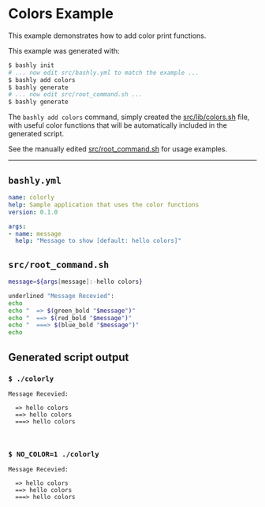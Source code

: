 # Colors Example

This example demonstrates how to add color print functions.

This example was generated with:

```bash
$ bashly init
# ... now edit src/bashly.yml to match the example ...
$ bashly add colors
$ bashly generate
# ... now edit src/root_command.sh ...
$ bashly generate
```

The `bashly add colors` command, simply created the
[src/lib/colors.sh](src/lib/colors.sh) file, with useful color functions that
will be automatically included in the generated script.

See the manually edited [src/root_command.sh](src/root_command.sh) for usage
examples.

<!-- include: src/root_command.sh -->

-----

## `bashly.yml`

```yaml
name: colorly
help: Sample application that uses the color functions
version: 0.1.0

args:
- name: message
  help: "Message to show [default: hello colors]"
```

## `src/root_command.sh`

```bash
message=${args[message]:-hello colors}

underlined "Message Recevied":
echo
echo "  => $(green_bold "$message")"
echo "  ==> $(red_bold "$message")"
echo "  ===> $(blue_bold "$message")"
echo

```


## Generated script output

### `$ ./colorly`

```shell
Message Recevied:

  => hello colors
  ==> hello colors
  ===> hello colors



```

### `$ NO_COLOR=1 ./colorly`

```shell
Message Recevied:

  => hello colors
  ==> hello colors
  ===> hello colors



```



